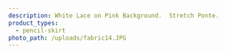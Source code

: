 ```yaml
---
description: White Lace on Pink Background.  Stretch Ponte.
product_types:
  - pencil-skirt
photo_path: /uploads/fabric14.JPG
---
```

